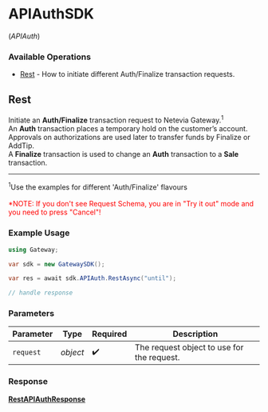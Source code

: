 # APIAuthSDK
(*APIAuth*)

### Available Operations

* [Rest](#rest) - How to initiate different Auth/Finalize transaction requests.

## Rest

Initiate an <b>Auth/Finalize</b> transaction request to Netevia Gateway.<sup>1</sup><br>
An <b>Auth</b> transaction places a temporary hold on the customer’s account. Approvals on authorizations are used later to transfer funds by Finalize or AddTip.<br>
A <b>Finalize</b> transaction is used to change an <b>Auth</b> transaction to a <b>Sale</b> transaction.
<hr>
<sup>1</sup>Use the examples for different 'Auth/Finalize' flavours 
<br><br><span style="color:red">*NOTE: If you don't see Request Schema, you are in "Try it out" mode and you need to press "Cancel"!</span>


### Example Usage

```csharp
using Gateway;

var sdk = new GatewaySDK();

var res = await sdk.APIAuth.RestAsync("until");

// handle response
```

### Parameters

| Parameter                                  | Type                                       | Required                                   | Description                                |
| ------------------------------------------ | ------------------------------------------ | ------------------------------------------ | ------------------------------------------ |
| `request`                                  | *object*                                   | :heavy_check_mark:                         | The request object to use for the request. |


### Response

**[RestAPIAuthResponse](../../models/operations/RestAPIAuthResponse.md)**

